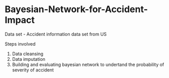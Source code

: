 # Bayesian-Network-for-Accident-Impact

Data set - Accident information data set from US <br>

Steps involved <br>
1. Data cleansing <br>
2. Data imputation <br>
3. Building and evaluating bayesian network to undertand the probability of severity of accident <br>
